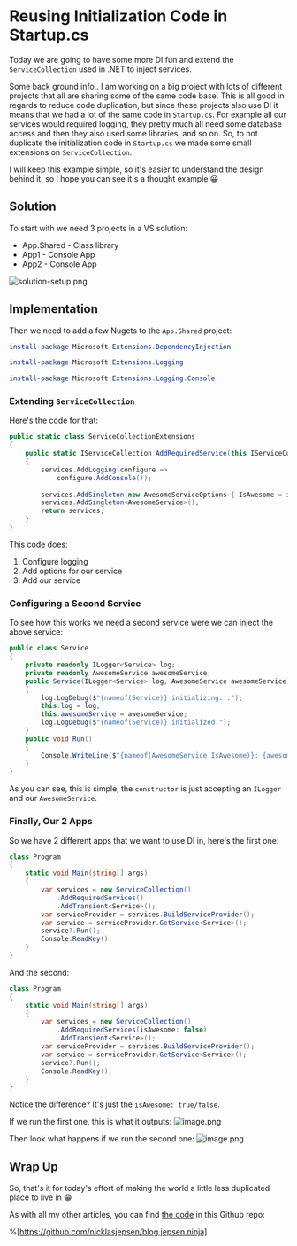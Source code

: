 # Reusing Initialization Code in Startup.cs

Today we are going to have some more DI fun and extend the `ServiceCollection` used in .NET to inject services. 

Some back ground info.. I am working on a big project with lots of different projects that all are sharing some of the same code base. This is all good in regards to reduce code duplication, but since these projects also use DI it means that we had a lot of the same code in `Startup.cs`. For example all our services would required logging, they pretty much all need some database access and then they also used some libraries, and so on. So, to not duplicate the initialization code in `Startup.cs` we made some small extensions on `ServiceCollection`.

I will keep this example simple, so it's easier to understand the design behind it, so I hope you can see it's a thought example 😀

## Solution

To start with we need 3 projects in a VS solution: 

- App.Shared - Class library
- App1 - Console App
- App2 - Console App

![solution-setup.png](https://cdn.hashnode.com/res/hashnode/image/upload/v1619297548421/KdbV8SNzd.png)

## Implementation

Then we need to add a few Nugets to the `App.Shared` project:

```ps1
install-package Microsoft.Extensions.DependencyInjection
```

```ps1
install-package Microsoft.Extensions.Logging
```

```ps1
install-package Microsoft.Extensions.Logging.Console
```

### Extending `ServiceCollection`

Here's the code for that:

```csharp
public static class ServiceCollectionExtensions
{
    public static IServiceCollection AddRequiredService(this IServiceCollection services, bool isAwesome = true)
    {
        services.AddLogging(configure =>
            configure.AddConsole());
     
        services.AddSingleton(new AwesomeServiceOptions { IsAwesome = isAwesome });
        services.AddSingleton<AwesomeService>();
        return services;
    }
}
```

This code does:

1. Configure logging
2. Add options for our service
3. Add our service

### Configuring a Second Service

To see how this works we need a second service were we can inject the above service:

```csharp
public class Service
{
    private readonly ILogger<Service> log;
    private readonly AwesomeService awesomeService;
    public Service(ILogger<Service> log, AwesomeService awesomeService)
    {
        log.LogDebug($"{nameof(Service)} initializing...");
        this.log = log;
        this.awesomeService = awesomeService;
        log.LogDebug($"{nameof(Service)} initialized.");
    }
    public void Run()
    {
        Console.WriteLine($"{nameof(AwesomeService.IsAwesome)}: {awesomeService.IsAwesome}");
    }
}
```

As you can see, this is simple, the `constructor` is just accepting an `ILogger` and our `AwesomeService`.

### Finally, Our 2 Apps

So we have 2 different apps that we want to use DI in, here's the first one:

```csharp
class Program
{
    static void Main(string[] args)
    {
        var services = new ServiceCollection()
            .AddRequiredServices()
            .AddTransient<Service>();
        var serviceProvider = services.BuildServiceProvider();
        var service = serviceProvider.GetService<Service>();
        service?.Run();
        Console.ReadKey();
    }
}
```

And the second:

```csharp
class Program
{
    static void Main(string[] args)
    {
        var services = new ServiceCollection()
            .AddRequiredServices(isAwesome: false)
            .AddTransient<Service>();
        var serviceProvider = services.BuildServiceProvider();
        var service = serviceProvider.GetService<Service>();
        service?.Run();
        Console.ReadKey();
    }
}
```

Notice the difference? It's just the `isAwesome: true/false`.

If we run the first one, this is what it outputs:
![image.png](https://cdn.hashnode.com/res/hashnode/image/upload/v1619298164572/Gp1od30xS.png)

Then look what happens if we run the second one:
![image.png](https://cdn.hashnode.com/res/hashnode/image/upload/v1619298168910/hY1Gd--6m.png)

## Wrap Up

So, that's it for today's effort of making the world a little less duplicated place to live in 😁

As with all my other articles, you can find [the code](https://github.com/nicklasjepsen/blog.jepsen.ninja/tree/main/articles/Reusing%20Initialization%20Code%20in%20Startup.cs/code/ReusingInitializationCode) in this Github repo:

%[https://github.com/nicklasjepsen/blog.jepsen.ninja]